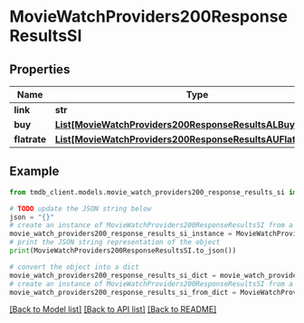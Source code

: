 # MovieWatchProviders200ResponseResultsSI


## Properties

Name | Type | Description | Notes
------------ | ------------- | ------------- | -------------
**link** | **str** |  | [optional] 
**buy** | [**List[MovieWatchProviders200ResponseResultsALBuyInner]**](MovieWatchProviders200ResponseResultsALBuyInner.md) |  | [optional] 
**flatrate** | [**List[MovieWatchProviders200ResponseResultsAUFlatrateInner]**](MovieWatchProviders200ResponseResultsAUFlatrateInner.md) |  | [optional] 

## Example

```python
from tmdb_client.models.movie_watch_providers200_response_results_si import MovieWatchProviders200ResponseResultsSI

# TODO update the JSON string below
json = "{}"
# create an instance of MovieWatchProviders200ResponseResultsSI from a JSON string
movie_watch_providers200_response_results_si_instance = MovieWatchProviders200ResponseResultsSI.from_json(json)
# print the JSON string representation of the object
print(MovieWatchProviders200ResponseResultsSI.to_json())

# convert the object into a dict
movie_watch_providers200_response_results_si_dict = movie_watch_providers200_response_results_si_instance.to_dict()
# create an instance of MovieWatchProviders200ResponseResultsSI from a dict
movie_watch_providers200_response_results_si_from_dict = MovieWatchProviders200ResponseResultsSI.from_dict(movie_watch_providers200_response_results_si_dict)
```
[[Back to Model list]](../README.md#documentation-for-models) [[Back to API list]](../README.md#documentation-for-api-endpoints) [[Back to README]](../README.md)


